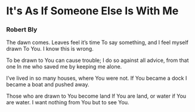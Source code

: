 # It's As If Someone Else Is With Me

### Robert Bly

The dawn comes. Leaves feel it’s time
To say something, and I feel myself drawn
To You. I know this is wrong.

To be drawn to You can cause trouble;
I do so against all advice, from that one
In me who saved me by keeping me alone.

I’ve lived in so many houses, where
You were not. If You became a dock
I became a boat and pushed away.

Those who are drawn to You become land
If You are land, or water if You are water.
I want nothing from You but to see You.

